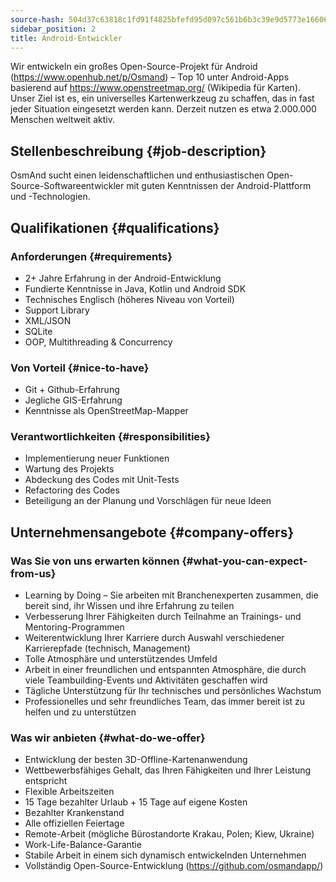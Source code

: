 ```yaml
---
source-hash: 504d37c63818c1fd91f4825bfefd95d097c561b6b3c39e9d5773e16606a55a9f
sidebar_position: 2
title: Android-Entwickler
---
```


Wir entwickeln ein großes Open-Source-Projekt für Android (https://www.openhub.net/p/Osmand) – Top 10 unter Android-Apps basierend auf https://www.openstreetmap.org/ (Wikipedia für Karten). Unser Ziel ist es, ein universelles Kartenwerkzeug zu schaffen, das in fast jeder Situation eingesetzt werden kann. Derzeit nutzen es etwa 2.000.000 Menschen weltweit aktiv.

## Stellenbeschreibung {#job-description}
OsmAnd sucht einen leidenschaftlichen und enthusiastischen Open-Source-Softwareentwickler mit guten Kenntnissen der Android-Plattform und -Technologien.

## Qualifikationen {#qualifications}

### Anforderungen {#requirements}
- 2+ Jahre Erfahrung in der Android-Entwicklung
- Fundierte Kenntnisse in Java, Kotlin und Android SDK
- Technisches Englisch (höheres Niveau von Vorteil)
- Support Library
- XML/JSON
- SQLite
- OOP, Multithreading & Concurrency

### Von Vorteil {#nice-to-have}
- Git + Github-Erfahrung
- Jegliche GIS-Erfahrung
- Kenntnisse als OpenStreetMap-Mapper

### Verantwortlichkeiten {#responsibilities}
- Implementierung neuer Funktionen
- Wartung des Projekts
- Abdeckung des Codes mit Unit-Tests
- Refactoring des Codes
- Beteiligung an der Planung und Vorschlägen für neue Ideen

## Unternehmensangebote {#company-offers}

### Was Sie von uns erwarten können {#what-you-can-expect-from-us}
- Learning by Doing – Sie arbeiten mit Branchenexperten zusammen, die bereit sind, ihr Wissen und ihre Erfahrung zu teilen
- Verbesserung Ihrer Fähigkeiten durch Teilnahme an Trainings- und Mentoring-Programmen
- Weiterentwicklung Ihrer Karriere durch Auswahl verschiedener Karrierepfade (technisch, Management)
- Tolle Atmosphäre und unterstützendes Umfeld
- Arbeit in einer freundlichen und entspannten Atmosphäre, die durch viele Teambuilding-Events und Aktivitäten geschaffen wird
- Tägliche Unterstützung für Ihr technisches und persönliches Wachstum
- Professionelles und sehr freundliches Team, das immer bereit ist zu helfen und zu unterstützen

### Was wir anbieten {#what-do-we-offer}
- Entwicklung der besten 3D-Offline-Kartenanwendung
- Wettbewerbsfähiges Gehalt, das Ihren Fähigkeiten und Ihrer Leistung entspricht
- Flexible Arbeitszeiten
- 15 Tage bezahlter Urlaub + 15 Tage auf eigene Kosten
- Bezahlter Krankenstand
- Alle offiziellen Feiertage
- Remote-Arbeit (mögliche Bürostandorte Krakau, Polen; Kiew, Ukraine)
- Work-Life-Balance-Garantie
- Stabile Arbeit in einem sich dynamisch entwickelnden Unternehmen
- Vollständig Open-Source-Entwicklung (https://github.com/osmandapp/)